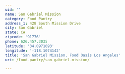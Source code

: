 ```yaml
---
uid: ''
name: San Gabriel Mission
category: Food Pantry
address_1: 428 South Mission Drive
city: San Gabriel
state: CA
zipcode: '91776'
phone: 626.457.3035
latitude: '34.0971693'
longitude: '-118.1074142'
title: 'San Gabriel Mission, Food Oasis Los Angeles'
uri: /food-pantry/san-gabriel-mission/

---
```

